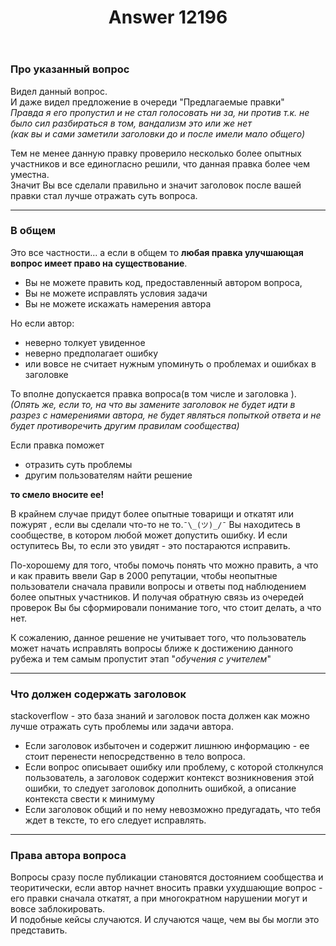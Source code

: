 ﻿---
title: "Answer 12196"
se.owner.user_id: 189027
se.owner.display_name: "Михаил Ребров"
se.owner.link: "https://ru.meta.stackoverflow.com/users/189027/%d0%9c%d0%b8%d1%85%d0%b0%d0%b8%d0%bb-%d0%a0%d0%b5%d0%b1%d1%80%d0%be%d0%b2"
se.answer_id: 12196
se.question_id: 12195
se.post_type: answer
se.is_accepted: True
---
<h3>Про указанный вопрос</h3>
<p>Видел данный вопрос.<br/>
И даже видел предложение в очереди &quot;Предлагаемые правки&quot;<br/>
<em>Правда я его пропустил и не стал голосовать ни за, ни против т.к. не было сил разбираться в том, вандализм это или же нет <br/>
(как вы и сами заметили заголовки до и после имели мало общего)</em></p>
<p>Тем не менее данную правку проверило несколько более опытных участников и все единогласно решили, что данная правка более чем уместна.<br/>
Значит Вы все сделали правильно и значит заголовок после вашей правки стал лучше отражать суть вопроса.</p>
<hr />
<h3>В общем</h3>
<p>Это все частности... а если в общем то <strong>любая правка улучшающая вопрос имеет право на существование</strong>.<br/></p>
<ul>
<li>Вы не можете править код, предоставленный автором вопроса,</li>
<li>Вы не можете исправлять условия задачи</li>
<li>Вы не можете искажать намерения автора</li>
</ul>
<p>Но если автор:</p>
<ul>
<li>неверно толкует увиденное</li>
<li>неверно предполагает ошибку</li>
<li>или вовсе не считает нужным упоминуть о проблемах и ошибках в заголовке</li>
</ul>
<p>То вполне допускается правка вопроса(в том числе и заголовка ).<br/>
<em>(Опять же, если то, на что вы замените заголовок не будет идти в разрез с намерениями автора, не будет являться попыткой ответа и не будет противоречить другим правилам сообщества)</em><br/></p>
<p>Если правка поможет</p>
<ul>
<li>отразить суть проблемы</li>
<li>другим пользователям найти решение</li>
</ul>
<p><strong>то смело вносите ее!</strong><br/></p>
<p>В крайнем случае придут более опытные товарищи и откатят или пожурят , если вы сделали что-то не то.<code>¯\_(ツ)_/¯</code> Вы находитесь в сообществе, в котором любой может допустить ошибку. И если оступитесь Вы, то если это увидят - это постараются исправить.</p>
<p>По-хорошему для того, чтобы помочь понять что можно править, а что и как править ввели Gap в 2000 репутации, чтобы неопытные пользователи сначала правили вопросы и ответы под наблюдением более опытных участников. И получая обратную связь из очередей проверок Вы бы сформировали понимание того, что стоит делать, а что нет.</p>
<p>К сожалению, данное решение не учитывает того, что пользователь может начать исправлять вопросы ближе к достижению данного рубежа и тем самым пропустит этап &quot;<em>обучения с учителем</em>&quot;</p>
<hr />
<h3>Что должен содержать заголовок</h3>
<p>stackoverflow - это база знаний и заголовок поста должен как можно лучше отражать суть проблемы или задачи автора.</p>
<ul>
<li>Если заголовок избыточен и содержит лишнюю информацию - ее стоит перенести непосредственно в тело вопроса.</li>
<li>Если вопрос описывает ошибку или проблему, с которой столкнулся пользователь, а заголовок содержит контекст возникновения этой ошибки, то следует заголовок дополнить ошибкой, а описание контекста свести к минимуму</li>
<li>Если заголовок общий и по нему невозможно предугадать, что тебя ждет в тексте, то его следует исправлять.</li>
</ul>
<hr />
<h3>Права автора вопроса</h3>
<p>Вопросы сразу после публикации становятся достоянием сообщества и теоритически, если автор начнет вносить правки ухудшающие вопрос - его правки  сначала откатят, а при многократном нарушении могут и вовсе заблокировать.<br/>
И подобные кейсы случаются. И случаются чаще, чем вы бы могли это представить.</p>
